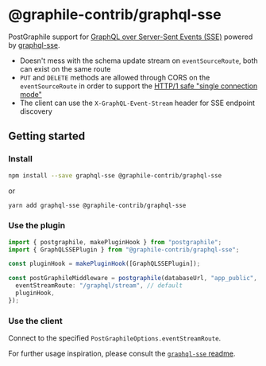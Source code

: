 # @graphile-contrib/graphql-sse

PostGraphile support for [GraphQL over Server-Sent Events (SSE)](https://github.com/enisdenjo/graphql-sse/blob/master/PROTOCOL.md) powered by [graphql-sse](https://github.com/enisdenjo/graphql-sse).

- Doesn't mess with the schema update stream on `eventSourceRoute`, both can exist on the same route
- `PUT` and `DELETE` methods are allowed through CORS on the `eventSourceRoute` in order to support the [HTTP/1 safe "single connection mode"](https://github.com/enisdenjo/graphql-sse/blob/master/PROTOCOL.md#single-connection-mode)
- The client can use the `X-GraphQL-Event-Stream` header for SSE endpoint discovery

## Getting started

### Install

```bash
npm install --save graphql-sse @graphile-contrib/graphql-sse
```

or

```bash
yarn add graphql-sse @graphile-contrib/graphql-sse
```

### Use the plugin

```ts
import { postgraphile, makePluginHook } from "postgraphile";
import { GraphQLSSEPlugin } from "@graphile-contrib/graphql-sse";

const pluginHook = makePluginHook([GraphQLSSEPlugin]);

const postGraphileMiddleware = postgraphile(databaseUrl, "app_public", {
  eventStreamRoute: "/graphql/stream", // default
  pluginHook,
});
```

### Use the client

Connect to the specified `PostGraphileOptions.eventStreamRoute`.

For further usage inspiration, please consult the [`graphql-sse` readme](https://github.com/enisdenjo/graphql-sse#readme).
